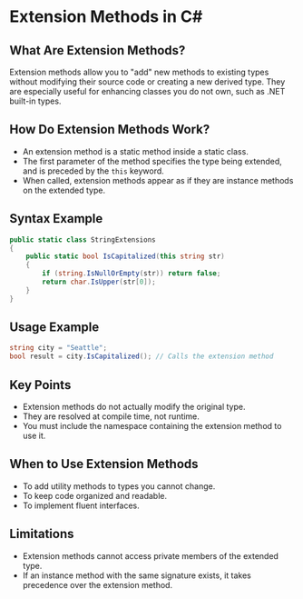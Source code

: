 
# Extension Methods in C#

## What Are Extension Methods?
Extension methods allow you to "add" new methods to existing types without modifying their source code or creating a new derived type. They are especially useful for enhancing classes you do not own, such as .NET built-in types.

## How Do Extension Methods Work?
- An extension method is a static method inside a static class.
- The first parameter of the method specifies the type being extended, and is preceded by the `this` keyword.
- When called, extension methods appear as if they are instance methods on the extended type.

## Syntax Example

```csharp
public static class StringExtensions
{
	public static bool IsCapitalized(this string str)
	{
		if (string.IsNullOrEmpty(str)) return false;
		return char.IsUpper(str[0]);
	}
}
```

## Usage Example

```csharp
string city = "Seattle";
bool result = city.IsCapitalized(); // Calls the extension method
```

## Key Points
- Extension methods do not actually modify the original type.
- They are resolved at compile time, not runtime.
- You must include the namespace containing the extension method to use it.

## When to Use Extension Methods
- To add utility methods to types you cannot change.
- To keep code organized and readable.
- To implement fluent interfaces.

## Limitations
- Extension methods cannot access private members of the extended type.
- If an instance method with the same signature exists, it takes precedence over the extension method.
